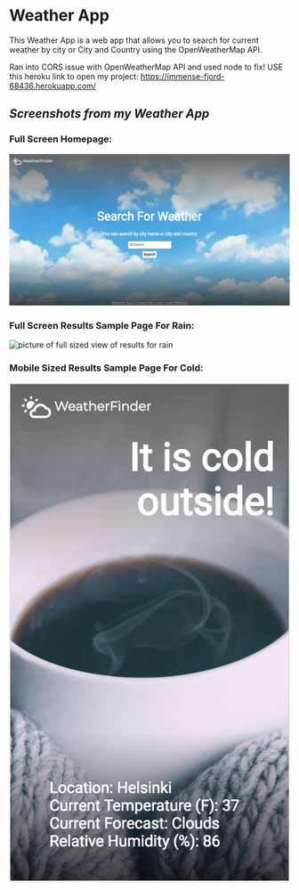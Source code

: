 # **Weather App**

This Weather App is a web app that allows you to search for current weather by city or City and Country using the OpenWeatherMap API.

Ran into CORS issue with OpenWeatherMap API and used node to fix! USE this heroku link to open my project: https://immense-fjord-68436.herokuapp.com/

## *Screenshots from my Weather App*

### Full Screen Homepage:

![full sized picture of homepage with clouds](/public/images/screenshot-home-fullsized.png)

### Full Screen Results Sample Page For Rain:
![picture of full sized view of results for rain](/public/images/screenshot-rain-fullsized.png)

### Mobile Sized Results Sample Page For Cold:
![picture of mobile sized view of results for cold](/public/images/screenshot-cold-mobile.png)

